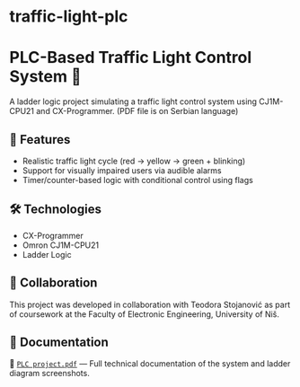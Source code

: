 # traffic-light-plc
# PLC-Based Traffic Light Control System 🚦

A ladder logic project simulating a traffic light control system using CJ1M-CPU21 and CX-Programmer.
(PDF file is on Serbian language)

## 📌 Features
- Realistic traffic light cycle (red → yellow → green + blinking)
- Support for visually impaired users via audible alarms
- Timer/counter-based logic with conditional control using flags

## 🛠 Technologies
- CX-Programmer
- Omron CJ1M-CPU21
- Ladder Logic

## 🤝 Collaboration
This project was developed in collaboration with Teodora Stojanović as part of coursework at the Faculty of Electronic Engineering, University of Niš.

## 📄 Documentation
📁 [`PLC project.pdf`](./PLC%20project.pdf) — Full technical documentation of the system and ladder diagram screenshots.
